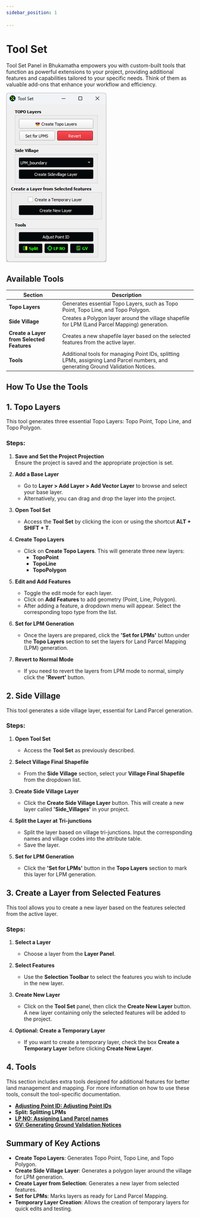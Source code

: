 ```yaml
---
sidebar_position: 1

---
```


# Tool Set

Tool Set Panel in Bhukamatha empowers you with custom-built tools that function as powerful extensions to your project, providing additional features and capabilities tailored to your specific needs. Think of them as valuable add-ons that enhance your workflow and efficiency.

![tool_set](../img/tool_set.png)

## Available Tools

| Section                                   | Description                                                                                                                       |
| ----------------------------------------- | --------------------------------------------------------------------------------------------------------------------------------- |
| **Topo Layers**                           | Generates essential Topo Layers, such as Topo Point, Topo Line, and Topo Polygon.                                                 |
| **Side Village**                          | Creates a Polygon layer around the village shapefile for LPM (Land Parcel Mapping) generation.                                    |
| **Create a Layer from Selected Features** | Creates a new shapefile layer based on the selected features from the active layer.                                               |
| **Tools**                                 | Additional tools for managing Point IDs, splitting LPMs, assigning Land Parcel numbers, and generating Ground Validation Notices. |

## **How To Use the Tools**

## 1. Topo Layers

This tool generates three essential Topo Layers: Topo Point, Topo Line, and Topo Polygon.

### Steps:

1. **Save and Set the Project Projection**  
   Ensure the project is saved and the appropriate projection is set.

2. **Add a Base Layer**
   
   - Go to **Layer > Add Layer > Add Vector Layer** to browse and select your base layer.
   - Alternatively, you can drag and drop the layer into the project.

3. **Open Tool Set**
   
   - Access the **Tool Set** by clicking the icon or using the shortcut **ALT + SHIFT + T**.

4. **Create Topo Layers**
   
   - Click on **Create Topo Layers**. This will generate three new layers:
     - **TopoPoint**
     - **TopoLine**
     - **TopoPolygon**

5. **Edit and Add Features**
   
   - Toggle the edit mode for each layer.
   - Click on **Add Features** to add geometry (Point, Line, Polygon).
   - After adding a feature, a dropdown menu will appear. Select the corresponding topo type from the list.

6. **Set for LPM Generation**
   
   - Once the layers are prepared, click the **'Set for LPMs'** button under the **Topo Layers** section to set the layers for Land Parcel Mapping (LPM) generation.

7. **Revert to Normal Mode**
   
   - If you need to revert the layers from LPM mode to normal, simply click the **'Revert'** button.

## 2. Side Village

This tool generates a side village layer, essential for Land Parcel generation.

### Steps:

1. **Open Tool Set**
   
   - Access the **Tool Set** as previously described.

2. **Select Village Final Shapefile**
   
   - From the **Side Village** section, select your **Village Final Shapefile** from the dropdown list.

3. **Create Side Village Layer**
   
   - Click the **Create Side Village Layer** button. This will create a new layer called **'Side_Villages'** in your project.

4. **Split the Layer at Tri-junctions**
   
   - Split the layer based on village tri-junctions. Input the corresponding names and village codes into the attribute table.
   - Save the layer.

5. **Set for LPM Generation**
   
   - Click the **'Set for LPMs'** button in the **Topo Layers** section to mark this layer for LPM generation.

## 3. Create a Layer from Selected Features

This tool allows you to create a new layer based on the features selected from the active layer.

### Steps:

1. **Select a Layer**
   
   - Choose a layer from the **Layer Panel**.

2. **Select Features**
   
   - Use the **Selection Toolbar** to select the features you wish to include in the new layer.

3. **Create New Layer**
   
   - Click on the **Tool Set** panel, then click the **Create New Layer** button. A new layer containing only the selected features will be added to the project.

4. **Optional: Create a Temporary Layer**
   
   - If you want to create a temporary layer, check the box **Create a Temporary Layer** before clicking **Create New Layer**.

## 4. Tools

This section includes extra tools designed for additional features for better land management and mapping. For more information on how to use these tools, consult the tool-specific documentation.

- **[Adjusting Point ID: Adjusting Point IDs](./adjusting_pointid.md)**
- **Split: Splitting LPMs**
- **[LP NO: Assigning Land Parcel names](./lpm_numbering.md)**
- **[GV: Generating Ground Validation Notices](./gv_notices.md)**

## **Summary of Key Actions**

- **Create Topo Layers**: Generates Topo Point, Topo Line, and Topo Polygon.
- **Create Side Village Layer**: Generates a polygon layer around the village for LPM generation.
- **Create Layer from Selection**: Generates a new layer from selected features.
- **Set for LPMs**: Marks layers as ready for Land Parcel Mapping.
- **Temporary Layer Creation**: Allows the creation of temporary layers for quick edits and testing.
